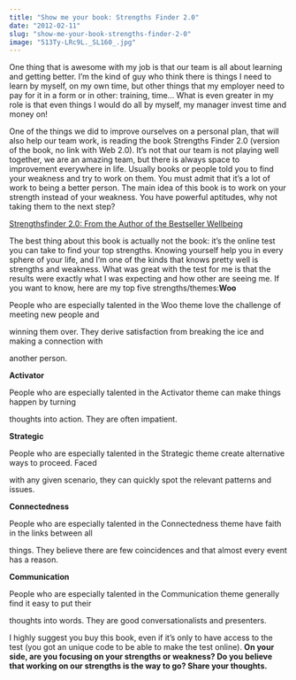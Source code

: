 ```yaml
---
title: "Show me your book: Strengths Finder 2.0"
date: "2012-02-11"
slug: "show-me-your-book-strengths-finder-2-0"
image: "513Ty-LRc9L._SL160_.jpg"
---
```


One thing that is awesome with my job is that our team is all about learning and getting better. I’m the kind of guy who think there is things I need to learn by myself, on my own time, but other things that my employer need to pay for it in a form or in other: training, time… What is even greater in my role is that even things I would do all by myself, my manager invest time and money on!

One of the things we did to improve ourselves on a personal plan, that will also help our team work, is reading the book Strengths Finder 2.0 (version of the book, no link with Web 2.0). It’s not that our team is not playing well together, we are an amazing team, but there is always space to improvement everywhere in life. Usually books or people told you to find your weakness and try to work on them. You must admit that it’s a lot of work to being a better person. The main idea of this book is to work on your strength instead of your weakness. You have powerful aptitudes, why not taking them to the next step?

[Strengthsfinder 2.0: From the Author of the Bestseller Wellbeing](https://www.amazon.ca/Strengthsfinder-2-0-Author-Bestseller-Wellbeing/dp/159562015X%3FSubscriptionId%3D0JTCV5ZMHMF7ZYTXGFR2%26tag%3Doutofcomzon-20%26linkCode%3Dxm2%26camp%3D2025%26creative%3D165953%26creativeASIN%3D159562015X)

The best thing about this book is actually not the book: it’s the online test you can take to find your top strengths. Knowing yourself help you in every sphere of your life, and I’m one of the kinds that knows pretty well is strengths and weakness. What was great with the test for me is that the results were exactly what I was expecting and how other are seeing me. If you want to know, here are my top five strengths/themes:**Woo**

People who are especially talented in the Woo theme love the challenge of meeting new people and

winning them over. They derive satisfaction from breaking the ice and making a connection with

another person.

**Activator**

People who are especially talented in the Activator theme can make things happen by turning

thoughts into action. They are often impatient.

**Strategic**

People who are especially talented in the Strategic theme create alternative ways to proceed. Faced

with any given scenario, they can quickly spot the relevant patterns and issues.

**Connectedness**

People who are especially talented in the Connectedness theme have faith in the links between all

things. They believe there are few coincidences and that almost every event has a reason.

**Communication**

People who are especially talented in the Communication theme generally find it easy to put their

thoughts into words. They are good conversationalists and presenters.

I highly suggest you buy this book, even if it’s only to have access to the test (you got an unique code to be able to make the test online). **On your side, are you focusing on your strengths or weakness? Do you believe that working on our strengths is the way to go? Share your thoughts.**

